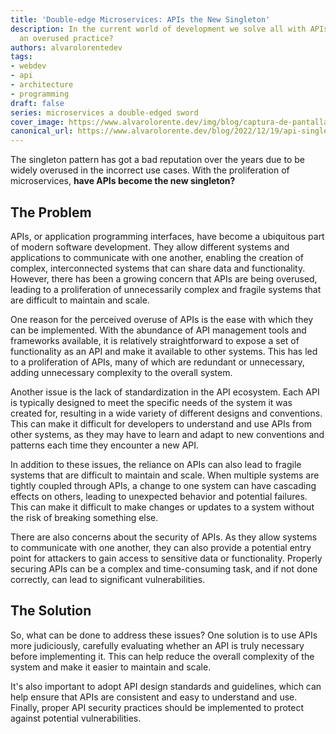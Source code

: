 ```yaml
---
title: 'Double-edge Microservices: APIs the New Singleton'
description: In the current world of development we solve all with APIs, is it becoming
  an overused practice?
authors: alvarolorentedev
tags:
- webdev
- api
- architecture
- programming
draft: false
series: microservices a double-edged sword
cover_image: https://www.alvarolorente.dev/img/blog/captura-de-pantalla-2022-12-19-a-las-17-16-39.png
canonical_url: https://www.alvarolorente.dev/blog/2022/12/19/api-singleton
---
```


The singleton pattern has got a bad reputation over the years due to be widely overused in the incorrect use cases. With the proliferation of microservices, **have APIs become the new singleton?**

## The Problem

APIs, or application programming interfaces, have become a ubiquitous part of modern software development. They allow different systems and applications to communicate with one another, enabling the creation of complex, interconnected systems that can share data and functionality. However, there has been a growing concern that APIs are being overused, leading to a proliferation of unnecessarily complex and fragile systems that are difficult to maintain and scale.

One reason for the perceived overuse of APIs is the ease with which they can be implemented. With the abundance of API management tools and frameworks available, it is relatively straightforward to expose a set of functionality as an API and make it available to other systems. This has led to a proliferation of APIs, many of which are redundant or unnecessary, adding unnecessary complexity to the overall system.

Another issue is the lack of standardization in the API ecosystem. Each API is typically designed to meet the specific needs of the system it was created for, resulting in a wide variety of different designs and conventions. This can make it difficult for developers to understand and use APIs from other systems, as they may have to learn and adapt to new conventions and patterns each time they encounter a new API.

In addition to these issues, the reliance on APIs can also lead to fragile systems that are difficult to maintain and scale. When multiple systems are tightly coupled through APIs, a change to one system can have cascading effects on others, leading to unexpected behavior and potential failures. This can make it difficult to make changes or updates to a system without the risk of breaking something else.

There are also concerns about the security of APIs. As they allow systems to communicate with one another, they can also provide a potential entry point for attackers to gain access to sensitive data or functionality. Properly securing APIs can be a complex and time-consuming task, and if not done correctly, can lead to significant vulnerabilities.

## The Solution

So, what can be done to address these issues? One solution is to use APIs more judiciously, carefully evaluating whether an API is truly necessary before implementing it. This can help reduce the overall complexity of the system and make it easier to maintain and scale. 

It's also important to adopt API design standards and guidelines, which can help ensure that APIs are consistent and easy to understand and use. Finally, proper API security practices should be implemented to protect against potential vulnerabilities.